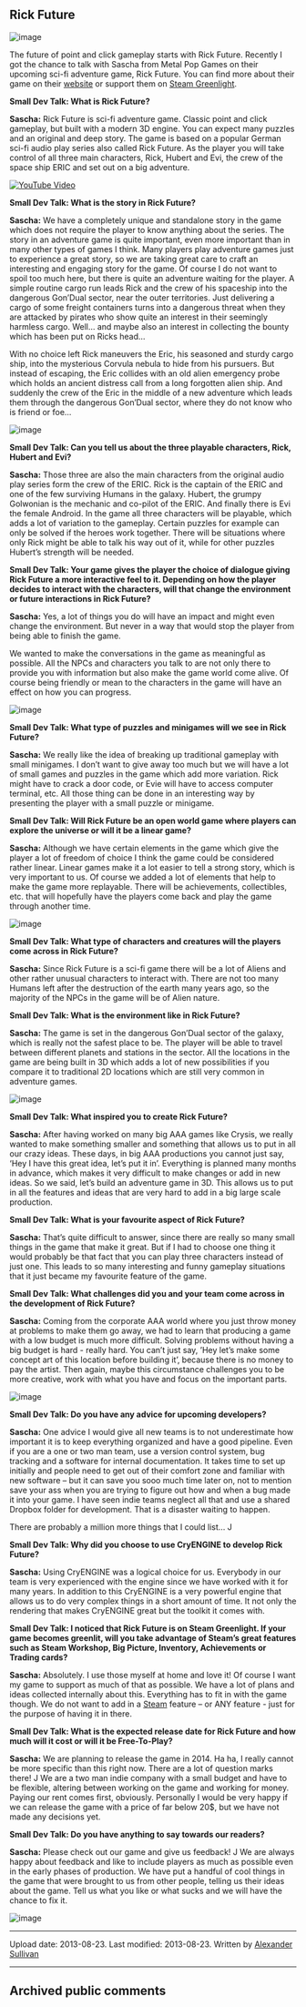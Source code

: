 ## Rick Future

![image](src\articleArchive\authorAlexanderSullivan\2013-08-23_RickFuture\image1.png)

The future of point and click gameplay starts with Rick Future. Recently I got the chance to talk with Sascha from Metal Pop Games on their upcoming sci-fi adventure game, Rick Future. You can find more about their game on their [website](http://www.rick-future.com/) or support them on [Steam Greenlight](https://steamcommunity.com/sharedfiles/filedetails/?id=93230269).

**Small Dev Talk: What is Rick Future?**

**Sascha:** Rick Future is sci-fi adventure game. Classic point and click gameplay, but built with a modern 3D engine. You can expect many puzzles and an original and deep story. The game is based on a popular German sci-fi audio play series also called Rick Future. As the player you will take control of all three main characters, Rick, Hubert and Evi, the crew of the space ship ERIC and set out on a big adventure.

[![YouTube Video](https://img.youtube.com/vi/hkD1mVb7iyA/0.jpg)](https://www.youtube.com/watch?v=S9c4K2OhZPw)

**Small Dev Talk: What is the story in Rick Future?**

**Sascha:** We have a completely unique and standalone story in the game which does not require the player to know anything about the series. The story in an adventure game is quite important, even more important than in many other types of games I think. Many players play adventure games just to experience a great story, so we are taking great care to craft an interesting and engaging story for the game. Of course I do not want to spoil too much here, but there is quite an adventure waiting for the player. A simple routine cargo run leads Rick and the crew of his spaceship into the dangerous Gon’Dual sector, near the outer territories. Just delivering a cargo of some freight containers turns into a dangerous threat when they are attacked by pirates who show quite an interest in their seemingly harmless cargo. Well… and maybe also an interest in collecting the bounty which has been put on Ricks head…

With no choice left Rick maneuvers the Eric, his seasoned and sturdy cargo ship, into the mysterious Corvula nebula to hide from his pursuers. But instead of escaping, the Eric collides with an old alien emergency probe which holds an ancient distress call from a long forgotten alien ship. And suddenly the crew of the Eric in the middle of a new adventure which leads them through the dangerous Gon’Dual sector, where they do not know who is friend or foe…

![image](src\articleArchive\authorAlexanderSullivan\2013-08-23_RickFuture\image2.jpg)

**Small Dev Talk: Can you tell us about the three playable characters, Rick, Hubert and Evi?**

**Sascha:** Those three are also the main characters from the original audio play series form the crew of the ERIC. Rick is the captain of the ERIC and one of the few surviving Humans in the galaxy. Hubert, the grumpy Golwonian is the mechanic and co-pilot of the ERIC. And finally there is Evi the female Android. In the game all three characters will be playable, which adds a lot of variation to the gameplay. Certain puzzles for example can only be solved if the heroes work together. There will be situations where only Rick might be able to talk his way out of it, while for other puzzles Hubert’s strength will be needed.

**Small Dev Talk: Your game gives the player the choice of dialogue giving Rick Future a more interactive feel to it. Depending on how the player decides to interact with the characters, will that change the environment or future interactions in Rick Future?**

**Sascha:** Yes, a lot of things you do will have an impact and might even change the environment. But never in a way that would stop the player from being able to finish the game.

We wanted to make the conversations in the game as meaningful as possible. All the NPCs and characters you talk to are not only there to provide you with information but also make the game world come alive. Of course being friendly or mean to the characters in the game will have an effect on how you can progress.

![image](src\articleArchive\authorAlexanderSullivan\2013-08-23_RickFuture\image3.jpg)

**Small Dev Talk: What type of puzzles and minigames will we see in Rick Future?**

**Sascha:** We really like the idea of breaking up traditional gameplay with small minigames. I don’t want to give away too much but we will have a lot of small games and puzzles in the game which add more variation. Rick might have to crack a door code, or Evie will have to access computer terminal, etc. All those thing can be done in an interesting way by presenting the player with a small puzzle or minigame.

**Small Dev Talk: Will Rick Future be an open world game where players can explore the universe or will it be a linear game?**

**Sascha:** Although we have certain elements in the game which give the player a lot of freedom of choice I think the game could be considered rather linear. Linear games make it a lot easier to tell a strong story, which is very important to us. Of course we added a lot of elements that help to make the game more replayable. There will be achievements, collectibles, etc. that will hopefully have the players come back and play the game through another time.

![image](src\articleArchive\authorAlexanderSullivan\2013-08-23_RickFuture\image4.jpg)

**Small Dev Talk: What type of characters and creatures will the players come across in Rick Future?**

**Sascha:** Since Rick Future is a sci-fi game there will be a lot of Aliens and other rather unusual characters to interact with. There are not too many Humans left after the destruction of the earth many years ago, so the majority of the NPCs in the game will be of Alien nature.

**Small Dev Talk: What is the environment like in Rick Future?**

**Sascha:** The game is set in the dangerous Gon’Dual sector of the galaxy, which is really not the safest place to be. The player will be able to travel between different planets and stations in the sector. All the locations in the game are being built in 3D which adds a lot of new possibilities if you compare it to traditional 2D locations which are still very common in adventure games.

![image](src\articleArchive\authorAlexanderSullivan\2013-08-23_RickFuture\image5.jpg)

**Small Dev Talk: What inspired you to create Rick Future?**

**Sascha:** After having worked on many big AAA games like Crysis, we really wanted to make something smaller and something that allows us to put in all our crazy ideas. These days, in big AAA productions you cannot just say, ‘Hey I have this great idea, let’s put it in’. Everything is planned many months in advance, which makes it very difficult to make changes or add in new ideas. So we said, let’s build an adventure game in 3D. This allows us to put in all the features and ideas that are very hard to add in a big large scale production.

**Small Dev Talk: What is your favourite aspect of Rick Future?**

**Sascha:** That’s quite difficult to answer, since there are really so many small things in the game that make it great. But if I had to choose one thing it would probably be that fact that you can play three characters instead of just one. This leads to so many interesting and funny gameplay situations that it just became my favourite feature of the game.

**Small Dev Talk: What challenges did you and your team come across in the development of Rick Future?**

**Sascha:** Coming from the corporate AAA world where you just throw money at problems to make them go away, we had to learn that producing a game with a low budget is much more difficult. Solving problems without having a big budget is hard - really hard. You can’t just say, ’Hey let’s make some concept art of this location before building it’, because there is no money to pay the artist. Then again, maybe this circumstance challenges you to be more creative, work with what you have and focus on the important parts.

![image](src\articleArchive\authorAlexanderSullivan\2013-08-23_RickFuture\image6.jpg)

**Small Dev Talk: Do you have any advice for upcoming developers?**

**Sascha:** One advice I would give all new teams is to not underestimate how important it is to keep everything organized and have a good pipeline. Even if you are a one or two man team, use a version control system, bug tracking and a software for internal documentation. It takes time to set up initially and people need to get out of their comfort zone and familiar with new software – but it can save you sooo much time later on, not to mention save your ass when you are trying to figure out how and when a bug made it into your game. I have seen indie teams neglect all that and use a shared Dropbox folder for development. That is a disaster waiting to happen.

There are probably a million more things that I could list… J

**Small Dev Talk: Why did you choose to use CryENGINE to develop Rick Future?**

**Sascha:** Using CryENGINE was a logical choice for us. Everybody in our team is very experienced with the engine since we have worked with it for many years. In addition to this CryENGINE is a very powerful engine that allows us to do very complex things in a short amount of time. It not only the rendering that makes CryENGINE great but the toolkit it comes with.

**Small Dev Talk: I noticed that Rick Future is on Steam Greenlight. If your game becomes greenlit, will you take advantage of Steam’s great features such as Steam Workshop, Big Picture, Inventory, Achievements or Trading cards?**

**Sascha:** Absolutely. I use those myself at home and love it! Of course I want my game to support as much of that as possible. We have a lot of plans and ideas collected internally about this. Everything has to fit in with the game though. We do not want to add in a [Steam](https://steamcommunity.com/sharedfiles/filedetails/?id=93230269) feature – or ANY feature - just for the purpose of having it in there.

**Small Dev Talk: What is the expected release date for Rick Future and how much will it cost or will it be Free-To-Play?**

**Sascha:** We are planning to release the game in 2014. Ha ha, I really cannot be more specific than this right now. There are a lot of question marks there! J We are a two man indie company with a small budget and have to be flexible, altering between working on the game and working for money. Paying our rent comes first, obviously. Personally I would be very happy if we can release the game with a price of far below 20$, but we have not made any decisions yet.

**Small Dev Talk: Do you have anything to say towards our readers?**

**Sascha:** Please check out our game and give us feedback! J We are always happy about feedback and like to include players as much as possible even in the early phases of production. We have put a handful of cool things in the game that were brought to us from other people, telling us their ideas about the game. Tell us what you like or what sucks and we will have the chance to fix it.

![image](src\articleArchive\authorAlexanderSullivan\2013-08-23_RickFuture\image7.png)

---

Upload date: 2013-08-23. Last modified: 2013-08-23. Written by [Alexander Sullivan](https://twitter.com/AlexJSully)

---

## Archived public comments
